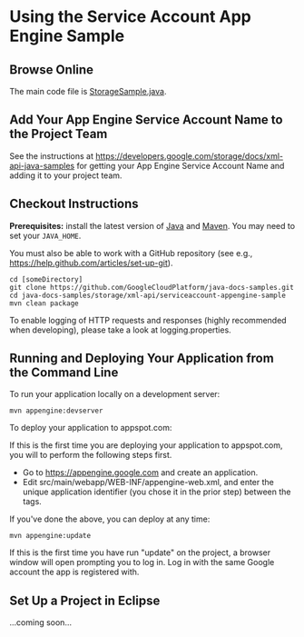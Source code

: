 Using the Service Account App Engine Sample
==============================================

Browse Online
-------------

The main code file is [StorageSample.java](https://github.com/GoogleCloudPlatform/java-docs-samples/blob/master/storage/xml-api/serviceaccount-appengine-sample/src/main/java/StorageServiceAccountSample.java).

Add Your App Engine Service Account Name to the Project Team
------------------------------------------------------------

See the instructions at https://developers.google.com/storage/docs/xml-api-java-samples
for getting your App Engine Service Account Name and adding it to your project team.

Checkout Instructions
---------------------

**Prerequisites:** install the latest version of [Java](http//java.com) and [Maven](http://maven.apache.org/download.html). You may need to set your `JAVA_HOME`.

You must also be able to work with a GitHub repository (see e.g.,
https://help.github.com/articles/set-up-git).

    cd [someDirectory]
    git clone https://github.com/GoogleCloudPlatform/java-docs-samples.git
    cd java-docs-samples/storage/xml-api/serviceaccount-appengine-sample
    mvn clean package

To enable logging of HTTP requests and responses (highly recommended when
developing), please take a look at logging.properties.

Running and Deploying Your Application from the Command Line
------------------------------------------------------------

To run your application locally on a development server:

    mvn appengine:devserver

To deploy your application to appspot.com:

If this is the first time you are deploying your application to appspot.com, you will to perform the following steps first.

- Go to https://appengine.google.com and create an application.
- Edit src/main/webapp/WEB-INF/appengine-web.xml, and enter the unique application identifier (you chose it in the prior step) between the <application> tags.

If you've done the above, you can deploy at any time:

    mvn appengine:update

If this is the first time you have run "update" on the project, a browser window will open prompting you to log in. Log in with the same Google account the app is registered with.

Set Up a Project in Eclipse
---------------------------

...coming soon...
